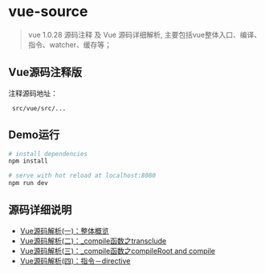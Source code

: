 # vue-source

> vue 1.0.28 源码注释 及 Vue 源码详细解析, 主要包括vue整体入口、编译、指令、watcher、缓存等；

## Vue源码注释版

注释源码地址：

```
 src/vue/src/...
```

## Demo运行

``` bash
# install dependencies
npm install

# serve with hot reload at localhost:8080
npm run dev

```

## 源码详细说明

- [Vue源码解析(一)：整体概览](https://github.com/pf12345/vue-source/issues/1)
- [Vue源码解析(二)：_compile函数之transclude](https://github.com/pf12345/vue-source/issues/2)
- [Vue源码解析(三)：_compile函数之compileRoot and compile](https://github.com/pf12345/vue-source/issues/3)
- [Vue源码解析(四)：指令－directive](https://github.com/pf12345/vue-source/issues/4)